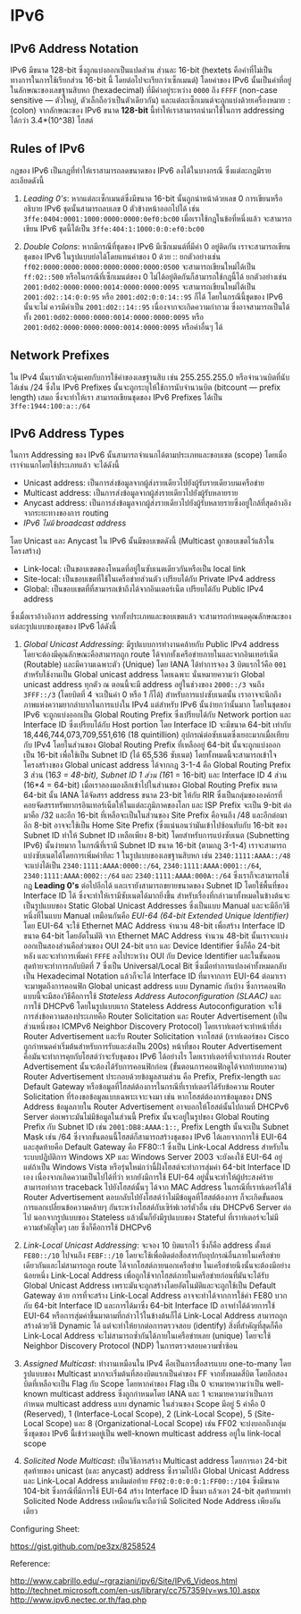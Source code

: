 # IPv6

## IPv6 Address Notation

IPv6 มีขนาด 128-bit ซึ่งถูกแบ่งออกเป็นแปดส่วน ส่วนละ 16-bit (hextets คือคำที่ไม่เป็นทางการในการใช้เรียกส่วน 16-bit นี้ โดยต่อไปจะเรียกว่าเซ็กเมนต์) โดยค่าของ IPv6 นั้นเป็นค่าที่อยู่ในลักษณะของเลขฐานสิบหก (hexadecimal) ที่มีค่าอยู่ระหว่าง `0000` ถึง `FFFF` (non-case sensitive — ตัวใหญ่, ตัวเล็กถือว่าเป็นตัวเดียวกัน) และแต่ละเซ็กเมนต์จะถูกแบ่งด้วยเครื่องหมาย `:` (colon) จากลักษณะของ IPv6 ขนาด **128-bit** นี้ทำให้เราสามารถนำมาใช้ในการ addressing ได้กว่า 3.4*(10^38)  โฮสต์

## Rules of IPv6

กฎของ IPv6 เป็นกฎที่ทำให้เราสามารถลดขนาดของ IPv6 ลงได้ในบางกรณี ซึ่งแต่ละกฎมีรายละเอียดดังนี้

1. *Leading 0's*: หากแต่ละเซ็กเมนต์ซึ่งมีขนาด 16-bit นั้นถูกนำหน้าด้วยเลข 0 การเขียนหรืออธิบาย IPv6 ชุดนั้นสามารถลบเลข 0 ตัวข้างหน้าออกไปได้ เช่น `3ffe:0404:0001:1000:0000:0000:0ef0:bc00` เมื่อเราใช้กฎในข้อที่หนึ่งแล้ว จะสามารถเขียน IPv6 ชุดนี้ได้เป็น `3ffe:404:1:1000:0:0:ef0:bc00`

2. *Double Colons*: หากมีกรณีที่ชุดของ IPv6 มีเซ็กเมนต์ที่มีค่า 0 อยู่ติดกัน เราจะสามารถเขียนชุดของ IPv6 ในรูปแบบย่อได้โดยแทนค่าของ 0 ด้วย :: ยกตัวอย่างเช่น `ff02:0000:0000:0000:0000:0000:0000:0500` จะสามารถเขียนใหม่ได้เป็น `ff:02::500` หรือในกรณีที่เซ็กเมนต์ของ 0 ไม่ได้อยู่ติดกันก็สามารถใช้กฎนี้ได้ ยกตัวอย่างเช่น `2001:0d02:0000:0000:0014:0000:0000:0095` จะสามารถเขียนใหม่ได้เป็น `2001:d02::14:0:0:95` หรือ `2001:d02:0:0:14::95` ก็ได้ โดยในกรณีนี้ชุดของ IPv6 นั้นจะไม่ ควรมีค่าเป็น `2001:d02::14::95` เนื่องจากจะเกิดความกำกวม ซึ่งอาจสามารถเป็นได้ทั้ง `2001:0d02:0000:0000:0014:0000:0000:0095` หรือ `2001:0d02:0000:0000:0000:0014:0000:0095` หรือค่าอื่นๆ ได้

## Network Prefixes

ใน IPv4 นั้นเรามักจะคุ้นเคยกับการใช้ค่าของเลขฐานสิบ เช่น 255.255.255.0 หรือจำนวนบิตที่นับได้เช่น /24 ซึ่งใน IPv6 Prefixes นั้นจะถูกระบุให้ใช้การนับจำนวนบิต (bitcount — prefix length) เสมอ ซึ่งจะทำให้เรา สามารถเขียนชุดของ IPv6 Prefixes ได้เป็น `3ffe:1944:100:a::/64`

## IPv6 Address Types

ในการ Addressing ของ IPv6 นั้นสามารถจำแนกได้ตามประเภทและขอบเขต (scope) โดยเมื่อเราจำแนกโดยใช้ประเภทแล้ว จะได้ดังนี้

- Unicast address: เป็นการส่งข้อมูลจากผู้ส่งรายเดียวไปยังผู้รับรายเดียวบนเครือข่าย
- Multicast address: เป็นการส่งข้อมูลจากผู้ส่งรายเดียวไปยังผู้รับหลายราย
- Anycast address: เป็นการส่งข้อมูลจากผู้ส่งรายเดียวไปยังผู้รับหลายรายซึ่งอยู่ใกล้ที่สุดอ้างอิงจากระยะทางของการ routing
- *IPv6 ไม่มี broadcast address*

โดย Unicast และ Anycast ใน IPv6 นั้นมีขอบเขตดังนี้ (Multicast ถูกขอบเขตไว้แล้วในโครงสร้าง)

- Link-local: เป็นขอบเขตของโหนดที่อยู่ในซับเนตเดียวกันหรือเป็น local link 
- Site-local: เป็นขอบเขตที่ใช้ในเครือข่ายส่วนตัว เปรียบได้กับ Private IPv4 address
- Global: เป็นขอบเขตที่ที่สามารถเข้าถึงได้จากอินเตอร์เน็ต เปรียบได้กับ Public IPv4 address

ซึ่งเมื่อเราอ้างอิงการ addressing จากทั้งประเภทและขอบเขตแล้ว จะสามารถกำหนดคุณลักษณะของแต่ละรูปแบบของชุดของ IPv6 ได้ดังนี้

1. *Global Unicast Addressing*: มีรูปแบบการทำงานคล้ายกับ Public IPv4 address โดยจะต้องมีคุณลักษณะคือสามารถถูก route ได้จากทั้งเครือข่ายภายในและจากอินเทอร์เน็ต (Routable) และมีความเฉพาะตัว (Unique) โดย IANA ได้ทำการจอง 3 บิตแรกไว้คือ `001` สำหรับใช้งานเป็น Global unicast address โดยเฉพาะ นั่นหมายความว่า Global unicast address ทุกตัว ณ ตอนนี้จะมี address อยู่ในช่วงของ `2000::/3` จนถึง `3FFF::/3` (โดยบิตที่ 4 จะเป็นค่า 0 หรือ 1 ก็ได้) สำหรับการแบ่งซับเนตนั้น เราอาจจะนึกถึงภาพแห่งความยากลำบากในการแบ่งใน IPv4 แต่สำหรับ IPv6 นั้นง่ายกว่านั้นมาก โดยในชุดของ IPv6 จะถูกแบ่งออกเป็น Global Routing Prefix ซึ่งเปรียบได้กับ Network portion และ Interface ID ซึ่งเปรียบได้กับ Host portion โดย Interface ID จะมีขนาด 64-bit เท่ากับ 18,446,744,073,709,551,616 (18 quintillion) อุปกรณ์ต่อซับเนตซึ่งเยอะมากเมื่อเทียบกับ IPv4  โดยในส่วนของ Global Routing Prefix ที่เหลืออยู่ 64-bit นั้นจะถูกแบ่งออกเป็น 16-bit เพื่อใช้เป็น Subnet ID (ได้ 65,536 ซับเนต) โดยทั้งหมดนี้จะสามารถเข้าใจโครงสร้างของ Global unicast address ได้จากกฎ 3-1-4 คือ Global Routing Prefix 3 ส่วน (16*3 = 48-bit), Subnet ID 1 ส่วน (16*1 = 16-bit) และ Interface ID 4 ส่วน (16*4 = 64-bit) เมื่อเราลองมองลึกเข้าไปในส่วนของ Global Routing Prefix ขนาด 64-bit นั้น IANA ได้จัดสรร address ขนาด 23-bit ให้กับ RIR ซึ่งเป็นกลุ่มขององค์กรที่คอยจัดสรรทรัพยากรอินเทอร์เน็ตให้ในแต่ละภูมิภาคของโลก และ ISP Prefix จะเป็น 9-bit ต่อมาคือ /32 และอีก 16-bit ที่เหลือจะเป็นในส่วนของ Site Prefix คือจนถึง /48 และอีกต่อมาอีก 8-bit อาจจะใช้เป็น Home Site Prefix (ซึ่งแน่นอนว่ามันเข้าไปซ้อนทับกับ 16-bit ของ Subnet ID ทำให้ Subnet ID เหลือเพียง 8-bit) โดยสำหรับการแบ่งซับเนต (Subnetting IPv6) นั้นง่ายมาก ในกรณีที่เรามี Subnet ID ขนาด 16-bit (ตามกฎ 3-1-4)  เราจะสามารถแบ่งซับเนตได้โดยการเพิ่มค่าทีละ 1 ในรูปแบบของเลขฐานสิบหก เช่น `2340:1111:AAAA::/48` จะแบ่งได้เป็น `2340:1111:AAAA:0000::/64`, `2340:1111:AAAA:0001::/64`, `2340:1111:AAAA:0002::/64` และ `2340:1111:AAAA:000A::/64` ซึ่งเราก็จะสามารถใช้กฎ **Leading 0's** ต่อไปอีกได้ และเรายังสามารถขยายขนาดของ Subnet ID โดยใช้พื้นที่ของ Interface ID ได้ ซึ่งจะทำให้เรามีซับเนตได้มากยิ่งขึ้น สำหรับเรื่องที่กล่าวมาทั้งหมดในข้างต้นจะเป็นรูปแบบของ Static Global Unicast Addresses ซึ่งเป็นแบบ Manual และจะมีอีกวิธีหนึ่งที่ในแบบ Manual เหมือนกันคือ *EUI-64 (64-bit Extended Unique Identifier)* โดย EUI-64 จะใช้ Ethernet MAC Address จำนวน 48-bit เพื่อสร้าง Interface ID ขนาด 64-bit โดยอัตโนมัติ จาก Ethernet MAC Address จำนวน 48-bit นั้นเราจะแบ่งออกเป็นสองส่วนคือส่วนของ OUI 24-bit แรก และ Device Identifier ซึ่งก็คือ 24-bit หลัง และจะทำการเพิ่มค่า `FFFE` ลงไประหว่าง OUI กับ Device Identifier และในขั้นตอนสุดท้ายจะทำการกลับบิตที่ 7 ซึ่งเป็น Universal/Local Bit ซึ่งเมื่อทำการแปลงค่าทั้งหมดกลับเป็น Hexadecimal Notation แล้วก็จะได้ Interface ID ที่มาจากการ EUI-64 ต่อมาเราจะมาพูดถึงการคอนฟิก Global unicast address แบบ Dynamic กันบ้าง ซึ่งการคอนฟิกแบบนี้จะมีสองวิธีคือการใช้ *Stateless Address Autoconfiguration (SLAAC)* และการใช้ DHCPv6 โดยในรูปแบบแรก Stateless Address Autoconfiguration จะใช้การส่งข้อความสองประเภทคือ Router Solicitation และ Router Advertisement (เป็นส่วนหนึ่งของ ICMPv6 Neighbor Discovery Protocol) โดยเราท์เตอร์จะทำหน้าที่ส่ง Router Advertisement และรับ Router Solicitation จากโฮสต์ (เราท์เตอร์ของ Cisco ถูกกำหนดค่าเริ่มต้นสำหรับการรับและส่งเป็น 200s) หน้าที่ของ Router Advertisement คือมันจะทำการคุยกับโฮสต์ว่าจะรับชุดของ IPv6 ได้อย่างไร โดยเราท์เตอร์ที่จะทำการส่ง Router Advertisement นั้นจะต้องได้รับการคอนฟิกก่อน (ขั้นตอนการคอนฟิกดูได้จากท้ายบทความ) Router Advertisement ประกอบด้วยข้อมูลสามส่วน คือ Prefix, Prefix-length และ Default Gateway หรือข้อมูลที่โฮสต์ต้องการในกรณีที่เราท์เตอร์ได้รับข้อความ Router Solicitation ที่ร้องขอข้อมูลแบบเฉพาะเจาะจงมา เช่น หากโฮสต์ต้องการข้อมูลของ DNS Address ข้อมูลภายใน Router Advertisement อาจบอกให้โฮสต์นั้นไปถามที่ DHCPv6 Server ต่อเพราะมันไม่มีข้อมูลในส่วนนี้ Prefix นั้นจะอยู่ในรูปของ Global Routing Prefix กับ Subnet ID เช่น `2001:DB8:AAAA:1::`, Prefix Length นั้นจะเป็น Subnet Mask เช่น /64 ซึ่งจากขั้นตอนนี้โฮสต์ก็สามารถสร้างชุดของ IPv6 ได้เลยจากการใช้ EUI-64 และสุดท้ายคือ Default Gateway คือ FF80::1 ซึ่งเป็น Link-Local Address สำหรับในระบบปฏิบัติการ Windows XP และ Windows Server 2003 จะยังคงใช้ EUI-64 อยู่ แต่ถ้าเป็น Windows Vista หรือรุ่นใหม่กว่านี้ฝั่งโฮสต์จะทำการสุ่มค่า 64-bit Interface ID เอง เนื่องจากเกิดความเป็นไปได้ที่ว่า หากยังมีการใช้ EUI-64 อยู่นั้นจะทำให้ผู้ประสงค์ร้ายสามารถทำการ traceback ไปยังโฮสต์นั้นๆ ได้จาก MAC Address ในกรณีที่เราท์เตอร์ได้ใช้ Router Advertisement ตอบกลับไปยังโฮสต์ว่าไม่มีข้อมูลที่โฮสต์ต้องการ ก็จะเกิดขั้นตอนการแลกเปลี่ยนข้อความคล้ายๆ กันระหว่างโฮสต์กับเซิร์ฟเวอร์ตัวอื่น เช่น DHCPv6 Server ต่อไป นอกจากรูปแบบของ Stateless แล้วนั้นก็ยังมีรูปแบบของ Stateful ที่เราท์เตอร์จะไม่มีความสำคัญใดๆ เลย ซึ่งก็คือการใช้ DHCPv6

2. *Link-Local Unicast Addressing*: จะจอง 10 บิตแรกไว้ ซึ่งก็คือ address ตั้งแต่ `FE80::/10` ไปจนถึง `FEBF::/10` โดยจะใช้เพื่อติดต่อสื่อสารกับอุปกรณ์อื่นภายในเครือข่ายเดียวกันและไม่สามารถถูก route ได้จากโฮสต์ภายนอกเครือข่าย ในเครือข่ายนึงนั้นจะต้องมีอย่างน้อยหนึ่ง Link-Local Address เพื่อถูกใช้จากโฮสต์ภายในเครือข่ายก่อนที่มันจะได้รับ Global Unicast Address เพราะมันจะถูกสร้างโดยอัตโนมัติและจะถูกใช้เป็น Default Gateway ด้วย การที่จะสร้าง Link-Local Address อาจจะทำได้จากการใช้ค่า FE80 บวกกับ 64-bit Interface ID และการได้มาซึ่ง 64-bit Interface ID อาจทำได้ด้วยการใช้ EUI-64 หรือการสุ่มค่าขึ้นมาตามที่กล่าวไว้ในข้างต้นก็ได้ Link-Local Address สามารถถูกสร้างด้วยวิธี Dynamic ได้ แต่จะทำให้ยากต่อการตรวจสอบ (identify) สิ่งที่สำคัญที่สุดก็คือ Link-Local Address จะไม่สามารถซ้ำกันได้ภายในเครือข่ายเลย (unique) โดยจะใช้ Neighbor Discovery Protocol (NDP) ในการตรวจสอบความซ้ำซ้อน

3. *Assigned Multicast*: ทำงานเหมือนใน IPv4 คือเป็นการสื่อสารแบบ one-to-many โดยรูปแบบของ Multicast มากจะเริ่มต้นที่สองบิตแรกเป็นค่าของ FF จากทั้งหมดสี่บิต โดยอีกสองบิตที่เหลือจะเป็น Flag กับ Scope โดยหากค่าของ Flag เป็น 0 จะหมายความว่าเป็น well-known multicast address ซึ่งถูกกำหนดโดย IANA และ 1 จะหมายความว่าเป็นการกำหนด multicast address แบบ dynamic ในส่วนของ Scope มีอยู่ 5 ค่าคือ 0 (Reserved), 1 (Interface-Local Scope), 2 (Link-Local Scope), 5 (Site-Local Scope) และ 8 (Organizational-Local Scope) เช่น FF02 จะบ่งบอกถึงกลุ่มซึ่งชุดของ IPv6 นี้เข้าร่วมอยู่เป็น well-known multicast address อยู่ใน link-local scope

4. *Solicited Node Multicast*: เป็นวิธีการสร้าง Multicast address โดยการเอา 24-bit สุดท้ายของ unicast (และ anycast) address ซึ่งรวมไปถึง Global Unicast Address และ Link-Local Address มาเติมต่อท้าย `FF02:0:0:0:0:1:FF00::/104` ซึ่งมีขนาด 104-bit ซึ่งกรณีที่มีการใช้ EUI-64 สร้าง Interface ID ขึ้นมา แล้วเอา 24-bit สุดท้ายมาทำ Solicited Node Address เหมือนกันจะถือว่ามี Solicited Node Address เพียงอันเดียว

Configuring Sheet:

https://gist.github.com/pe3zx/8258524

Reference:

http://www.cabrillo.edu/~rgraziani/ipv6/Site/IPv6_Videos.html
http://technet.microsoft.com/en-us/library/cc757359(v=ws.10).aspx
http://www.ipv6.nectec.or.th/faq.php
